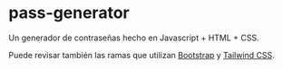 # pass-generator
Un generador de contraseñas hecho en Javascript + HTML + CSS.

Puede revisar también las ramas que utilizan [Bootstrap](https://github.com/chris-f23/pass-generator/tree/bootstrap) y [Tailwind CSS](https://github.com/chris-f23/pass-generator/tree/tailwind-css).
